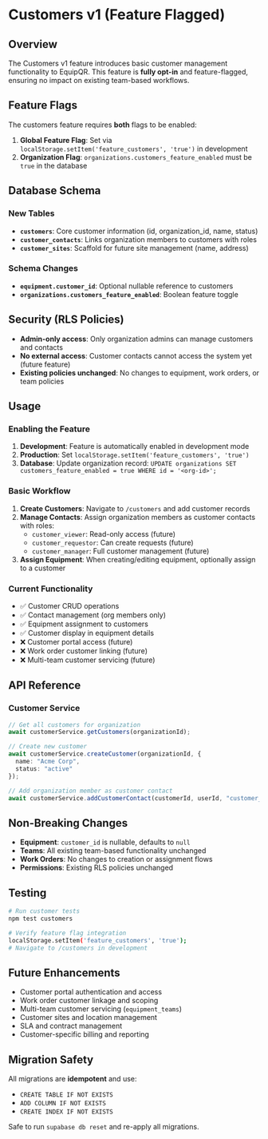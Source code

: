 
# Customers v1 (Feature Flagged)

## Overview

The Customers v1 feature introduces basic customer management functionality to EquipQR. This feature is **fully opt-in** and feature-flagged, ensuring no impact on existing team-based workflows.

## Feature Flags

The customers feature requires **both** flags to be enabled:

1. **Global Feature Flag**: Set via `localStorage.setItem('feature_customers', 'true')` in development
2. **Organization Flag**: `organizations.customers_feature_enabled` must be `true` in the database

## Database Schema

### New Tables

- **`customers`**: Core customer information (id, organization_id, name, status)
- **`customer_contacts`**: Links organization members to customers with roles
- **`customer_sites`**: Scaffold for future site management (name, address)

### Schema Changes

- **`equipment.customer_id`**: Optional nullable reference to customers
- **`organizations.customers_feature_enabled`**: Boolean feature toggle

## Security (RLS Policies)

- **Admin-only access**: Only organization admins can manage customers and contacts
- **No external access**: Customer contacts cannot access the system yet (future feature)
- **Existing policies unchanged**: No changes to equipment, work orders, or team policies

## Usage

### Enabling the Feature

1. **Development**: Feature is automatically enabled in development mode
2. **Production**: Set `localStorage.setItem('feature_customers', 'true')` 
3. **Database**: Update organization record: `UPDATE organizations SET customers_feature_enabled = true WHERE id = '<org-id>';`

### Basic Workflow

1. **Create Customers**: Navigate to `/customers` and add customer records
2. **Manage Contacts**: Assign organization members as customer contacts with roles:
   - `customer_viewer`: Read-only access (future)
   - `customer_requestor`: Can create requests (future) 
   - `customer_manager`: Full customer management (future)
3. **Assign Equipment**: When creating/editing equipment, optionally assign to a customer

### Current Functionality

- ✅ Customer CRUD operations
- ✅ Contact management (org members only)
- ✅ Equipment assignment to customers
- ✅ Customer display in equipment details
- ❌ Customer portal access (future)
- ❌ Work order customer linking (future)
- ❌ Multi-team customer servicing (future)

## API Reference

### Customer Service

```typescript
// Get all customers for organization
await customerService.getCustomers(organizationId);

// Create new customer
await customerService.createCustomer(organizationId, {
  name: "Acme Corp",
  status: "active"
});

// Add organization member as customer contact
await customerService.addCustomerContact(customerId, userId, "customer_manager");
```

## Non-Breaking Changes

- **Equipment**: `customer_id` is nullable, defaults to `null`
- **Teams**: All existing team-based functionality unchanged
- **Work Orders**: No changes to creation or assignment flows
- **Permissions**: Existing RLS policies unchanged

## Testing

```bash
# Run customer tests
npm test customers

# Verify feature flag integration
localStorage.setItem('feature_customers', 'true');
# Navigate to /customers in development
```

## Future Enhancements

- Customer portal authentication and access
- Work order customer linkage and scoping  
- Multi-team customer servicing (`equipment_teams`)
- Customer sites and location management
- SLA and contract management
- Customer-specific billing and reporting

## Migration Safety

All migrations are **idempotent** and use:
- `CREATE TABLE IF NOT EXISTS`
- `ADD COLUMN IF NOT EXISTS` 
- `CREATE INDEX IF NOT EXISTS`

Safe to run `supabase db reset` and re-apply all migrations.
